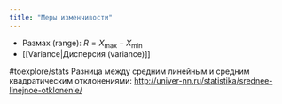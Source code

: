 ```yaml
---
title: "Меры изменчивости"
---
```


- Размах (range): $R = X_{\text{max}} - X_{\text{min}}$
- [[Variance|Дисперсия (variance)]]

#toexplore/stats Разница между средним линейным и средним квадратическим отклонениями: http://univer-nn.ru/statistika/srednee-linejnoe-otklonenie/
